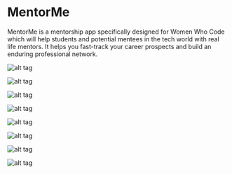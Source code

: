 MentorMe
========

MentorMe is a mentorship app specifically designed for Women Who Code which will help students and potential mentees in the tech world with real life mentors. It helps you fast-track your career prospects and build an enduring professional network.

![alt tag](https://lh4.ggpht.com/69stWBhDyiY5SXbcbSbG8TfFR9JWBwZNWh449SvTOwmsFZUI7DeSfjIHHgoeAwA-RSg=h310-rw)

![alt tag](https://lh3.ggpht.com/5xCeb4whr1RrX1lsffFbVVbU-YaVhFJPKQgZT1co8KyFVv6BOGPQ0a-PGzsa-a8e5A=h310-rw)

![alt tag](https://lh5.ggpht.com/pqOQXogALlukvWGn5dOnL-iTGqz4l97ECgc17sDdDRoACAxPPa1C_4gLeqFMA6XWfg=h310-rw)

![alt tag](https://lh6.ggpht.com/k80jihLJVy_z3_uchgYbBXCerf846Tl_7NSpACkgEtpV2ICb9rMJipljIj2nC3TbKqC4=h310-rw)

![alt tag](https://lh6.ggpht.com/h8S2vDaJZWpIEK5_ZZwCsk69ZO0wTK-gBzwnUwk2sdAa-_PIf_214GO8-wGSP-qX0JW-=h310-rw)

![alt tag](https://lh3.ggpht.com/zgQSpjx50F0jDlYjQihL9SncmxoQrKLzVxGr4pG_K6ZQR-ZNNUNqHtjL1n46-P5CgcQ=h310-rw)

![alt tag](https://lh6.ggpht.com/DYceg0KGY9PfUY3L7D6lGBmOyq97pUb3wr6wAb8z7b_ZRE4PVHEZCiNFiXgMN7BCHQc=h900-rw)

![alt tag](https://lh4.ggpht.com/f2f85b-nqzl_aHqMJjkFcl5tJufngAuczz_kz8P_zEXMAfvS2BIueTpe8qhTNDtWicxe=h900-rw)
